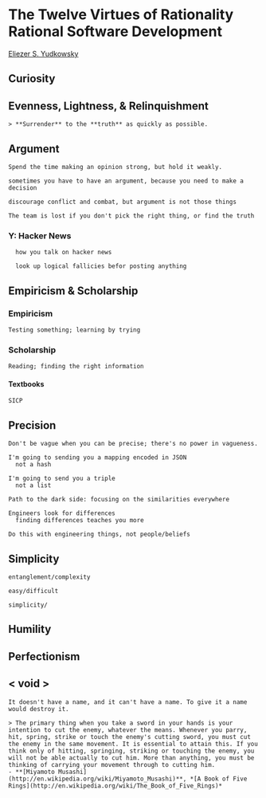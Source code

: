 # The Twelve Virtues of <crossout>Rationality</crossout> Rational Software Development

[Eliezer S. Yudkowsky](http://yudkowsky.net/)

## Curiosity

## Evenness, Lightness, & Relinquishment

    > **Surrender** to the **truth** as quickly as possible.

## Argument

    Spend the time making an opinion strong, but hold it weakly.

    sometimes you have to have an argument, because you need to make a decision

    discourage conflict and combat, but argument is not those things

    The team is lost if you don't pick the right thing, or find the truth

  ### Y: Hacker News

      how you talk on hacker news

      look up logical fallicies befor posting anything

## Empiricism & Scholarship

### Empiricism

    Testing something; learning by trying

### Scholarship

    Reading; finding the right information

#### Textbooks

    SICP

## Precision

    Don't be vague when you can be precise; there's no power in vagueness.

    I'm going to sending you a mapping encoded in JSON
      not a hash

    I'm going to send you a triple
      not a list

    Path to the dark side: focusing on the similarities everywhere

    Engineers look for differences
      finding differences teaches you more

    Do this with engineering things, not people/beliefs

## Simplicity

    entanglement/complexity

    easy/difficult

    simplicity/

## Humility

## Perfectionism

## < void >

    It doesn't have a name, and it can't have a name. To give it a name would destroy it.

    > The primary thing when you take a sword in your hands is your intention to cut the enemy, whatever the means. Whenever you parry, hit, spring, strike or touch the enemy's cutting sword, you must cut the enemy in the same movement. It is essential to attain this. If you think only of hitting, springing, striking or touching the enemy, you will not be able actually to cut him. More than anything, you must be thinking of carrying your movement through to cutting him.
    - **[Miyamoto Musashi](http://en.wikipedia.org/wiki/Miyamoto_Musashi)**, *[A Book of Five Rings](http://en.wikipedia.org/wiki/The_Book_of_Five_Rings)*

